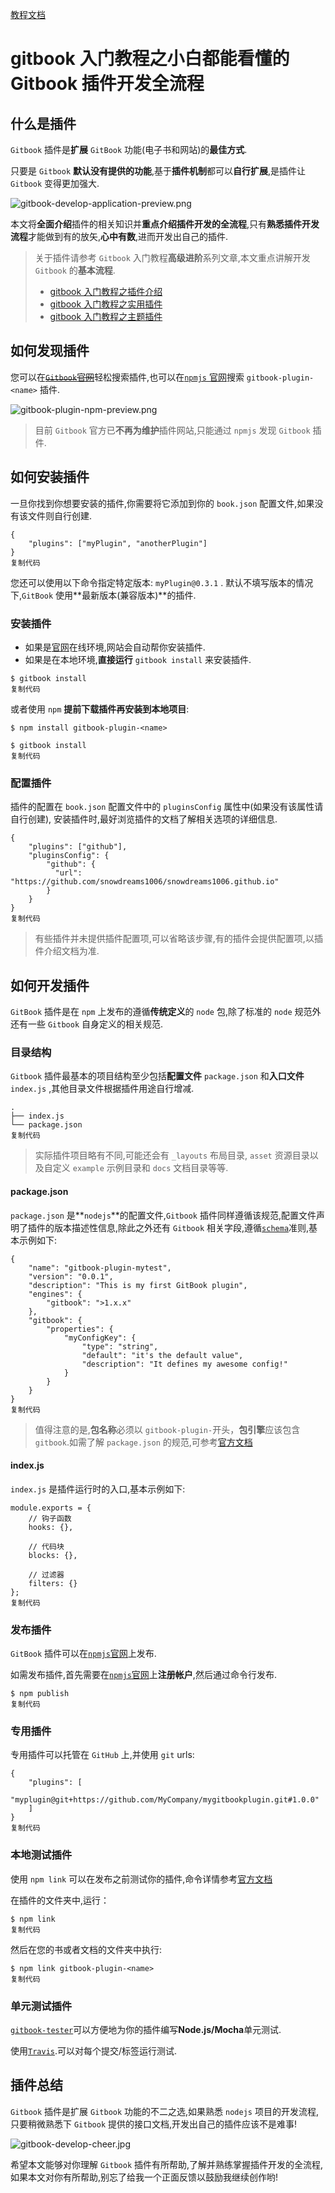 [教程文档](https://juejin.im/post/5d96ff0c51882509751b100e)

# gitbook 入门教程之小白都能看懂的 Gitbook 插件开发全流程

## 什么是插件

`Gitbook` 插件是**扩展** `GitBook` 功能(电子书和网站)的**最佳方式**.

只要是 `Gitbook` **默认没有提供的功能**,基于**插件机制**都可以**自行扩展**,是插件让 `Gitbook` 变得更加强大.



![gitbook-develop-application-preview.png](https://user-gold-cdn.xitu.io/2019/10/4/16d95d4380476577?imageView2/0/w/1280/h/960/format/webp/ignore-error/1)



本文将**全面介绍**插件的相关知识并**重点介绍插件开发的全流程**,只有**熟悉插件开发流程**才能做到有的放矢,**心中有数**,进而开发出自己的插件.

> 关于插件请参考 `Gitbook` 入门教程**高级进阶**系列文章,本文重点讲解开发 `Gitbook` 的**基本流程**.
>
> - [gitbook 入门教程之插件介绍](https://mp.weixin.qq.com/s/mJEENlUdu_gIdQRYOS56dQ)
> - [gitbook 入门教程之实用插件](https://mp.weixin.qq.com/s/B7p0KYiKzs5CHywUmb3_NQ)
> - [gitbook 入门教程之主题插件](https://mp.weixin.qq.com/s/Q-S_3A5NvUMzGEk7HT9p_w)

## 如何发现插件

您可以在~~[`Gitbook`官网](https://plugins.gitbook.com/)~~轻松搜索插件,也可以在[`npmjs` 官网](https://www.npmjs.com/)搜索 `gitbook-plugin-<name>` 插件.



![gitbook-plugin-npm-preview.png](https://user-gold-cdn.xitu.io/2019/10/4/16d95d4430b1914a?imageView2/0/w/1280/h/960/format/webp/ignore-error/1)



> 目前 `Gitbook` 官方已**不再为维护**插件网站,只能通过 `npmjs` 发现 `Gitbook` 插件.

## 如何安装插件

一旦你找到你想要安装的插件,你需要将它添加到你的 `book.json` 配置文件,如果没有该文件则自行创建.

```
{
    "plugins": ["myPlugin", "anotherPlugin"]
}
复制代码
```

您还可以使用以下命令指定特定版本: `myPlugin@0.3.1` . 默认不填写版本的情况下,`GitBook` 使用**最新版本(兼容版本)**的插件.

### 安装插件

- 如果是[官网](https://www.gitbook.com/)在线环境,网站会自动帮你安装插件.
- 如果是在本地环境,**直接运行** `gitbook install` 来安装插件.

```
$ gitbook install
复制代码
```

或者使用 `npm` **提前下载插件再安装到本地项目**:

```
$ npm install gitbook-plugin-<name>

$ gitbook install
复制代码
```

### 配置插件

插件的配置在 `book.json` 配置文件中的 `pluginsConfig` 属性中(如果没有该属性请自行创建), 安装插件时,最好浏览插件的文档了解相关选项的详细信息.

```
{
    "plugins": ["github"],
    "pluginsConfig": {
        "github": {
          "url": "https://github.com/snowdreams1006/snowdreams1006.github.io"
        }
    }
}
复制代码
```

> 有些插件并未提供插件配置项,可以省略该步骤,有的插件会提供配置项,以插件介绍文档为准.

## 如何开发插件

`GitBook` 插件是在 `npm` 上发布的遵循**传统定义**的 `node` 包,除了标准的 `node` 规范外还有一些 `Gitbook` 自身定义的相关规范.

### 目录结构

`Gitbook` 插件最基本的项目结构至少包括**配置文件** `package.json` 和**入口文件** `index.js` ,其他目录文件根据插件用途自行增减.

```
.
├── index.js
└── package.json
复制代码
```

> 实际插件项目略有不同,可能还会有 `_layouts` 布局目录, `asset` 资源目录以及自定义 `example` 示例目录和 `docs` 文档目录等等.

#### package.json

`package.json` 是**`nodejs`**的配置文件,`Gitbook` 插件同样遵循该规范,配置文件声明了插件的版本描述性信息,除此之外还有 `Gitbook` 相关字段,遵循[`schema`](http://json-schema.org/)准则,基本示例如下:

```
{
    "name": "gitbook-plugin-mytest",
    "version": "0.0.1",
    "description": "This is my first GitBook plugin",
    "engines": {
        "gitbook": ">1.x.x"
    },
    "gitbook": {
        "properties": {
            "myConfigKey": {
                "type": "string",
                "default": "it's the default value",
                "description": "It defines my awesome config!"
            }
        }
    }
}
复制代码
```

> 值得注意的是,**包名称**必须以 `gitbook-plugin-`开头，**包引擎**应该包含`gitbook`.如需了解 `package.json` 的规范,可参考[官方文档](https://docs.npmjs.com/files/package.json)

#### index.js

`index.js` 是插件运行时的入口,基本示例如下:

```
module.exports = {
    // 钩子函数
    hooks: {},

    // 代码块
    blocks: {},

    // 过滤器
    filters: {}
};
复制代码
```

### 发布插件

`GitBook` 插件可以在[`npmjs`官网](https://www.npmjs.com/)上发布.

如需发布插件,首先需要在[`npmjs`官网](https://www.npmjs.com/)上**注册帐户**,然后通过命令行发布.

```
$ npm publish
复制代码
```

### 专用插件

专用插件可以托管在 `GitHub` 上,并使用 `git` urls:

```
{
    "plugins": [
        "myplugin@git+https://github.com/MyCompany/mygitbookplugin.git#1.0.0"
    ]
}
复制代码
```

### 本地测试插件

使用 `npm link` 可以在发布之前测试你的插件,命令详情参考[官方文档](https://docs.npmjs.com/cli/link)

在插件的文件夹中,运行：

```
$ npm link
复制代码
```

然后在您的书或者文档的文件夹中执行:

```
$ npm link gitbook-plugin-<name>
复制代码
```

### 单元测试插件

[`gitbook-tester`](https://github.com/todvora/gitbook-tester)可以方便地为你的插件编写**Node.js/Mocha**单元测试.

使用[`Travis`](https://travis.org/).可以对每个提交/标签运行测试.

## 插件总结

`Gitbook` 插件是扩展 `Gitbook` 功能的不二之选,如果熟悉 `nodejs` 项目的开发流程,只要稍微熟悉下 `Gitbook` 提供的接口文档,开发出自己的插件应该不是难事!



![gitbook-develop-cheer.jpg](https://user-gold-cdn.xitu.io/2019/10/4/16d95d44651991c3?imageView2/0/w/1280/h/960/format/webp/ignore-error/1)



希望本文能够对你理解 `Gitbook` 插件有所帮助,了解并熟练掌握插件开发的全流程,如果本文对你有所帮助,别忘了给我一个正面反馈以鼓励我继续创作哟!